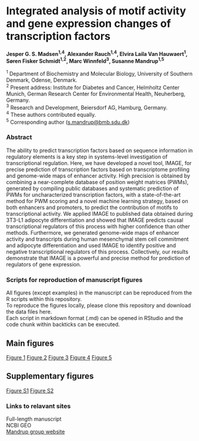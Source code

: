 # Integrated analysis of motif activity and gene expression changes of transcription factors
**Jesper G. S. Madsen<sup>1,4</sup>, Alexander Rauch<sup>1,4</sup>, Elvira Laila Van Hauwaert<sup>1</sup>, Søren Fisker Schmidt<sup>1,2</sup>, Marc Winnfeld<sup>3</sup>, Susanne Mandrup<sup>1,5</sup>**

<sup>1</sup> Department of Biochemistry and Molecular Biology, University of Southern Denmark, Odense, Denmark.<br>
<sup>2</sup> Present address: Institute for Diabetes and Cancer, Helmholtz Center Munich, German Research Center for Environmental Health, Neuherberg, Germany.<br>
<sup>3</sup> Research and Development, Beiersdorf AG, Hamburg, Germany.<br>
<sup>4</sup> These authors contributed equally.<br>
<sup>5</sup> Corresponding author (s.mandrup@bmb.sdu.dk)<br>

### Abstract
The ability to predict transcription factors based on sequence information in regulatory elements is a key step in systems-level investigation of transcriptional regulation. Here, we have developed a novel tool, IMAGE, for precise prediction of transcription factors based on transcriptome profiling and genome-wide maps of enhancer activity. High precision is obtained by combining a near-complete database of position weight matrices (PWMs), generated by compiling public databases and systematic prediction of PWMs for uncharacterized transcription factors, with a state-of-the-art method for PWM scoring and a novel machine learning strategy, based on both enhancers and promoters, to predict the contribution of motifs to transcriptional activity. We applied IMAGE to published data obtained during 3T3-L1 adipocyte differentiation and showed that IMAGE predicts causal transcriptional regulators of this process with higher confidence than other methods. Furthermore, we generated genome-wide maps of enhancer activity and transcripts during human mesenchymal stem cell commitment and adipocyte differentiation and used IMAGE to identify positive and negative transcriptional regulators of this process. Collectively, our results demonstrate that IMAGE is a powerful and precise method for prediction of regulators of gene expression. 

### Scripts for reproduction of manuscript figures
All figures (except examples) in the manuscript can be reproduced from the R scripts within this repository.<br>
To reproduce the figures locally, please clone this repository and download the data files here.<br>
Each script in markdown format (.md) can be opened in RStudio and the code chunk within backticks can be executed.<br>

Main figures
-------------
[Figure 1](Links/Figure1.md)
[Figure 2](Links/Figure2.md)
[Figure 3](Links/Figure3.md) 
[Figure 4](Links/Figure4.md) 
[Figure 5](Links/Figure5.md)

Supplementary figures
-------------
[Figure S1](Links/FigureS1.md)
[Figure S2](Links/FigureS2.md)

### Links to relavant sites
Full-length manuscript<br>
NCBI GEO<br>
[Mandrup group website](http://sdu.dk/mandrupgroup)<br>